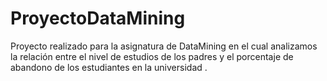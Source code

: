 # ProyectoDataMining
Proyecto realizado para la asignatura de DataMining en el cual analizamos la relación entre el nivel de estudios de los padres y el porcentaje de abandono de los estudiantes en la universidad .

